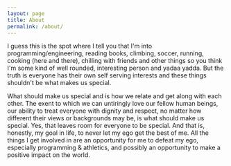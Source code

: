 ```yaml
---
layout: page
title: About
permalink: /about/
---
```


I guess this is the spot where I tell you that I'm into programming/engineering, reading books, climbing, soccer, running, cooking (here and there), chilling with friends and other things so you think I'm some kind of well rounded, interesting person and yadaa yadda. But the truth is everyone has their own self serving interests and these things shouldn't be what makes us special.

What should make us special and is how we relate and get along with each other. The exent to which we can untiringly love our fellow human beings, our ability to treat everyone with dignity and respect, no matter how different their views or backgrounds may be, is what should make us special. Yes, that leaves room for everyone to be special. And that is, honestly, my goal in life, to never let my ego get the best of me. All the things I get involved in are an opportunity for me to defeat my ego, especially programming & athletics, and possibly an opportunity to make a positive impact on the world.
